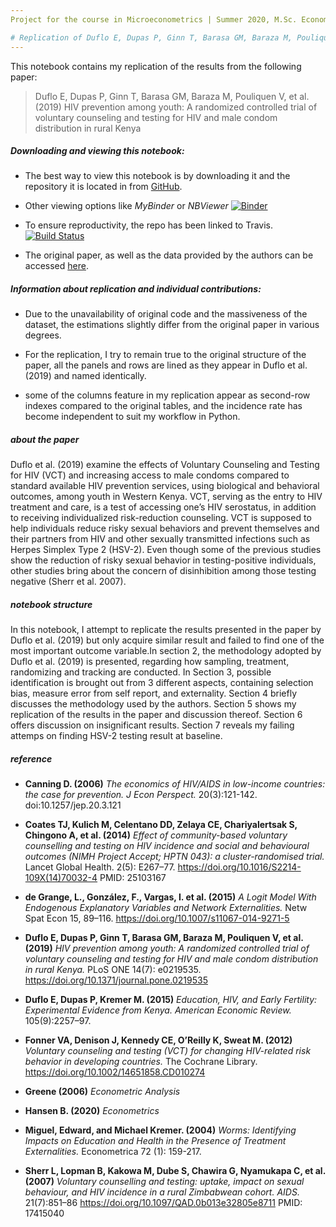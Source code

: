 ```yaml
--- 
Project for the course in Microeconometrics | Summer 2020, M.Sc. Economics, Bonn University | [Ying-Xuan Wu](https://github.com/amanda8412383)

# Replication of Duflo E, Dupas P, Ginn T, Barasa GM, Baraza M, Pouliquen V, et al. (2019) <a class="tocSkip">   
---
```


This notebook contains my replication of the results from the following paper:

> Duflo E, Dupas P, Ginn T, Barasa GM, Baraza M, Pouliquen V, et al. (2019) HIV prevention among youth: A randomized controlled trial of voluntary counseling and testing for HIV and male condom distribution in rural Kenya

##### Downloading and viewing this notebook:

* The best way to view this notebook is by downloading it and the repository it is located in from [GitHub](https://github.com/HumanCapitalAnalysis/microeconometrics-course-project-amanda8412383). 

* Other viewing options like _MyBinder_ or _NBViewer_ 
[![Binder](https://mybinder.org/badge_logo.svg)](https://mybinder.org/v2/gh/amanda8412383/microeconometrics-course-project-amanda8412383/HEAD)

* To ensure reproductivity, the repo has been linked to Travis. 
[![Build Status](https://travis-ci.com/amanda8412383/microeconometrics-course-project-amanda8412383.svg?branch=master)](https://travis-ci.com/amanda8412383/microeconometrics-course-project-amanda8412383)

* The original paper, as well as the data provided by the authors can be accessed [here](https://dataverse.harvard.edu/dataset.xhtml?persistentId=doi:10.7910/DVN/CVOPZL).

##### Information about replication and individual contributions:

* Due to the unavailability of original code and the massiveness of the dataset, the estimations slightly differ from the original paper in various degrees.


* For the replication, I try to remain true to the original structure of the paper, all the panels and rows are lined as they appear in Duflo et al. (2019) and named identically.

* some of the columns feature in my replication appear as second-row indexes compared to the original tables, and the incidence rate has become independent to suit my workflow in Python.

##### about the paper

Duflo et al. (2019) examine the effects of Voluntary Counseling and Testing for HIV (VCT) and increasing access to male condoms compared to standard available HIV prevention services, using biological and behavioral outcomes, among youth in Western Kenya. VCT, serving as the entry to HIV treatment and care, is a test of accessing one’s HIV serostatus, in addition to receiving individualized risk-reduction counseling. VCT is supposed to help individuals reduce risky sexual behaviors and prevent themselves and their partners from HIV and other sexually transmitted infections such as Herpes Simplex Type 2 (HSV-2). Even though some of the previous studies show the reduction of risky sexual behavior in testing-positive individuals, other studies bring about the concern of disinhibition among those testing negative (Sherr et al. 2007). 



##### notebook structure 

In this notebook, I attempt to replicate the results presented in the paper by Duflo et al. (2019) but only acquire similar result and failed to find one of the most important outcome variable.In section 2, the methodology adopted by Duflo et al. (2019) is presented, regarding how sampling, treatment, randomizing and tracking are conducted. In Section 3, possible identification is brought out from 3 different aspects, containing selection bias, measure error from self report, and externality. Section 4 briefly discusses the methodology used by the authors. Section 5 shows my replication of the results in the paper and discussion thereof.  Section 6 offers  discussion on insignificant results. Section 7 reveals my failing attemps on finding HSV-2 testing result at baseline.

##### reference

* **Canning D. (2006)** _The economics of HIV/AIDS in low-income countries: the case for prevention. J Econ Perspect._ 20(3):121-142. doi:10.1257/jep.20.3.121

* **Coates TJ, Kulich M, Celentano DD, Zelaya CE, Chariyalertsak S, Chingono A, et al. (2014)** _Effect of community-based voluntary counselling and testing on HIV incidence and social and behavioural outcomes (NIMH Project Accept; HPTN 043): a cluster-randomised trial._ Lancet Global Health. 2(5): E267–77. https://doi.org/10.1016/S2214-109X(14)70032-4 PMID: 25103167

* **de Grange, L., González, F., Vargas, I. et al. (2015)** _A Logit Model With Endogenous Explanatory Variables and Network Externalities._ Netw Spat Econ 15, 89–116. https://doi.org/10.1007/s11067-014-9271-5

* **Duflo E, Dupas P, Ginn T, Barasa GM, Baraza M, Pouliquen V, et al. (2019)** _HIV prevention among youth: A randomized controlled trial of voluntary counseling and testing for HIV and male condom distribution in rural Kenya._ PLoS ONE 14(7): e0219535. https://doi.org/10.1371/journal.pone.0219535

* **Duflo E, Dupas P, Kremer M. (2015)** _Education, HIV, and Early Fertility: Experimental Evidence from Kenya. American Economic Review._ 105(9):2257–97.

* **Fonner VA, Denison J, Kennedy CE, O’Reilly K, Sweat M. (2012)** _Voluntary counseling and testing (VCT) for changing HIV-related risk behavior in developing countries._ The Cochrane Library. https://doi.org/10.1002/14651858.CD010274

* **Greene (2006)** _Econometric Analysis_

* **Hansen B. (2020)** _Econometrics_

* **Miguel, Edward, and Michael Kremer. (2004)** _Worms: Identifying Impacts on Education and Health in the Presence of Treatment Externalities._ Econometrica 72 (1): 159-217.

* **Sherr L, Lopman B, Kakowa M, Dube S, Chawira G, Nyamukapa C, et al. (2007)** _Voluntary counselling and testing: uptake, impact on sexual behaviour, and HIV incidence in a rural Zimbabwean cohort. AIDS._ 21(7):851–86 https://doi.org/10.1097/QAD.0b013e32805e8711 PMID: 17415040


